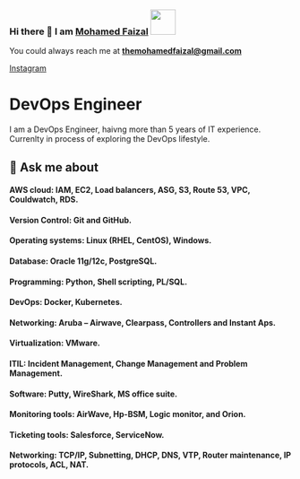 ### Hi there 👋 I am [Mohamed Faizal](https://www.instagram.com/themohamedfaizal/) <img src="https://github.com/TheDudeThatCode/TheDudeThatCode/blob/master/Assets/Developer.gif" width="45px">

<!--
**iamfaizaljafer/iamfaizaljafer** is a ✨ _special_ ✨ repository because its `README.md` (this file) appears on your GitHub profile.

Here are some ideas to get you started:

- 🔭 I’m currently working on ...
- 🌱 I’m currently learning ...
- 👯 I’m looking to collaborate on ...
- 🤔 I’m looking for help with ...
- 💬 Ask me about ...
- 📫 How to reach me: ...
- 😄 Pronouns: ...
- ⚡ Fun fact: ...
-->

You could always reach me at **themohamedfaizal@gmail.com**

[Instagram](https://www.instagram.com/jafer.in/)


# DevOps Engineer

I am a DevOps Engineer, haivng more than 5 years of IT experience. Currenlty in process of exploring the DevOps lifestyle.


## 💬 Ask me about

#### AWS cloud: IAM, EC2, Load balancers, ASG, S3, Route 53, VPC, Couldwatch, RDS.

#### Version Control: Git and GitHub.

#### Operating systems: Linux (RHEL, CentOS), Windows.

#### Database: Oracle 11g/12c, PostgreSQL. 

#### Programming: Python, Shell scripting, PL/SQL.

#### DevOps: Docker, Kubernetes.

#### Networking: Aruba – Airwave, Clearpass, Controllers and Instant Aps.

#### Virtualization: VMware. 

#### ITIL: Incident Management, Change Management and Problem Management.

#### Software: Putty, WireShark, MS office suite.

#### Monitoring tools: AirWave, Hp-BSM, Logic monitor, and Orion.

#### Ticketing tools: Salesforce, ServiceNow.

#### Networking: TCP/IP, Subnetting, DHCP, DNS, VTP, Router maintenance, IP protocols, ACL, NAT.


<!---
themohamedfaizal/themohamedfaizal is a ✨ special ✨ repository because its `README.md` (this file) appears on your GitHub profile.
You can click the Preview link to take a look at your changes.
--->
